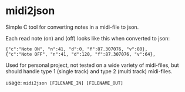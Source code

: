 # midi2json
Simple C tool for converting notes in a midi-file to json.

Each read note (on) and (off) looks like this when converted to json:

`{"c":"Note ON", "n":41, "d":0, "f":87.307076, "v":80},  `  
`{"c":"Note OFF", "n":41, "d":120, "f":87.307076, "v":64},`

Used for personal project, not tested on a wide variety of midi-files, but should handle type 1 (single track) and type 2 (multi track) midi-files.

usage:
`midi2json [FILENAME_IN] [FILENAME_OUT]`
